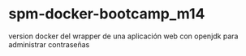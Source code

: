 # spm-docker-bootcamp_m14
version docker del wrapper de una aplicación web con openjdk para administrar contraseñas
